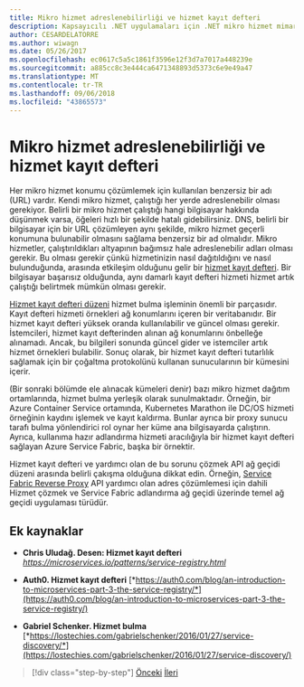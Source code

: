 ```yaml
---
title: Mikro hizmet adreslenebilirliği ve hizmet kayıt defteri
description: Kapsayıcılı .NET uygulamaları için .NET mikro hizmet mimarisi | Mikro hizmet adreslenebilirliği ve hizmet kayıt defteri
author: CESARDELATORRE
ms.author: wiwagn
ms.date: 05/26/2017
ms.openlocfilehash: ec0617c5a5c1861f3596e12f3d7a7017a448239e
ms.sourcegitcommit: a885cc8c3e444ca6471348893d5373c6e9e49a47
ms.translationtype: MT
ms.contentlocale: tr-TR
ms.lasthandoff: 09/06/2018
ms.locfileid: "43865573"
---
```

# <a name="microservices-addressability-and-the-service-registry"></a>Mikro hizmet adreslenebilirliği ve hizmet kayıt defteri

Her mikro hizmet konumu çözümlemek için kullanılan benzersiz bir adı (URL) vardır. Kendi mikro hizmet, çalıştığı her yerde adreslenebilir olması gerekiyor. Belirli bir mikro hizmet çalıştığı hangi bilgisayar hakkında düşünmek varsa, öğeleri hızlı bir şekilde hatalı gidebilirsiniz. DNS, belirli bir bilgisayar için bir URL çözümleyen aynı şekilde, mikro hizmet geçerli konumuna bulunabilir olmasını sağlama benzersiz bir ad olmalıdır. Mikro hizmetler, çalıştırıldıkları altyapının bağımsız hale adreslenebilir adları olması gerekir. Bu olması gerekir çünkü hizmetinizin nasıl dağıtıldığını ve nasıl bulunduğunda, arasında etkileşim olduğunu gelir bir [hizmet kayıt defteri](https://microservices.io/patterns/service-registry.html). Bir bilgisayar başarısız olduğunda, aynı damarlı kayıt defteri hizmeti hizmet artık çalıştığı belirtmek mümkün olması gerekir.

[Hizmet kayıt defteri düzeni](https://microservices.io/patterns/service-registry.html) hizmet bulma işleminin önemli bir parçasıdır. Kayıt defteri hizmeti örnekleri ağ konumlarını içeren bir veritabanıdır. Bir hizmet kayıt defteri yüksek oranda kullanılabilir ve güncel olması gerekir. İstemcileri, hizmet kayıt defterinden alınan ağ konumlarını önbelleğe alınamadı. Ancak, bu bilgileri sonunda güncel gider ve istemciler artık hizmet örnekleri bulabilir. Sonuç olarak, bir hizmet kayıt defteri tutarlılık sağlamak için bir çoğaltma protokolünü kullanan sunucularının bir kümesini içerir.

(Bir sonraki bölümde ele alınacak kümeleri denir) bazı mikro hizmet dağıtım ortamlarında, hizmet bulma yerleşik olarak sunulmaktadır. Örneğin, bir Azure Container Service ortamında, Kubernetes Marathon ile DC/OS hizmeti örneğinin kaydını işlemek ve kayıt kaldırma. Bunlar ayrıca bir proxy sunucu tarafı bulma yönlendirici rol oynar her küme ana bilgisayarda çalıştırın. Ayrıca, kullanıma hazır adlandırma hizmeti aracılığıyla bir hizmet kayıt defteri sağlayan Azure Service Fabric, başka bir örnektir.

Hizmet kayıt defteri ve yardımcı olan de bu sorunu çözmek API ağ geçidi düzeni arasında belirli çakışma olduğuna dikkat edin. Örneğin, [Service Fabric Reverse Proxy](https://docs.microsoft.com/azure/service-fabric/service-fabric-reverseproxy) API yardımcı olan adres çözümlemesi için dahili Hizmet çözmek ve Service Fabric adlandırma ağ geçidi üzerinde temel ağ geçidi uygulaması türüdür.

## <a name="additional-resources"></a>Ek kaynaklar

-   **Chris Uludağ. Desen: Hizmet kayıt defteri**
    *https://microservices.io/patterns/service-registry.html*

-   **Auth0. Hizmet kayıt defteri**
    [*https://auth0.com/blog/an-introduction-to-microservices-part-3-the-service-registry/*](https://auth0.com/blog/an-introduction-to-microservices-part-3-the-service-registry/)

-   **Gabriel Schenker. Hizmet bulma**
    [*https://lostechies.com/gabrielschenker/2016/01/27/service-discovery/*](https://lostechies.com/gabrielschenker/2016/01/27/service-discovery/)


>[!div class="step-by-step"]
[Önceki](maintain-microservice-apis.md)
[İleri](microservice-based-composite-ui-shape-layout.md)
